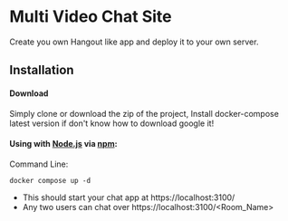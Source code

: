 # Multi Video Chat Site

Create you own Hangout like app and deploy it to your own server.

## Installation

#### Download

Simply clone or download the zip of the project,
Install docker-compose latest version if don't know how to download google it!

#### Using with [Node.js](http://nodejs.org) via [npm](https://www.npmjs.org/):

Command Line:

```shell
docker compose up -d
```


- This should start your chat app at https://localhost:3100/
- Any two users can chat over https://localhost:3100/<Room_Name>
